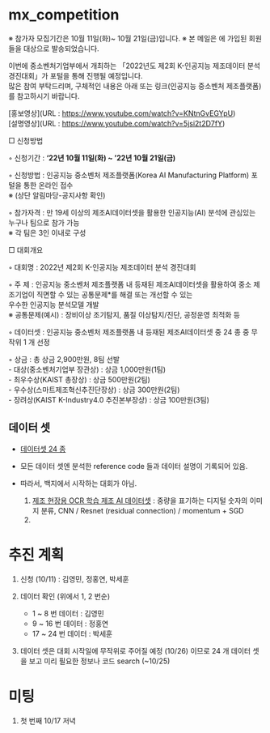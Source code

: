 # mx_competition  

※ 참가자 모집기간은 10월 11일(화)~ 10월 21일(금)입니다. 
※ 본 메일은 에 가입된 회원들을 대상으로 발송되었습니다.

이번에 중소벤처기업부에서 개최하는  「2022년도 제2회 K-인공지능 제조데이터 분석 경진대회」가 포털을 통해 진행될 예정입니다.  
많은 참여 부탁드리며, 구체적인 내용은 아래 또는 링크(인공지능 중소벤처 제조플랫폼)를 참고하시기 바랍니다.  

[홍보영상](URL : https://www.youtube.com/watch?v=KNtnGvEGYpU)   
[설명영상](URL : https://www.youtube.com/watch?v=5jsi2t2D7fY)   

□ 신청방법  
  
 ◦ 신청기간 : **‘22년 10월 11일(화) ~ ’22년 10월 21일(금)**  
 
 ◦ 신청방법 : 인공지능 중소벤처 제조플랫폼(Korea AI Manufacturing Platform) 포털을 통한 온라인 접수   
                 ※ (상단 알림마당-공지사항 확인)  

 ◦ 참가자격 : 만 19세 이상의 제조AI데이터셋을 활용한 인공지능(AI) 분석에 관심있는 누구나 팀으로 참가 가능     
                 ※ 각 팀은 3인 이내로 구성  

□ 대회개요  
  
 ◦ 대회명 : 2022년 제2회 K-인공지능 제조데이터 분석 경진대회  
  
 ◦ 주  제 : 인공지능 중소벤처 제조플랫폼 내 등재된 제조AI데이터셋을 활용하여 중소 제조기업이 직면할 수 있는 공통문제*를 해결 또는 개선할 수 있는   
            우수한 인공지능 분석모델 개발  
              ※ 공통문제(예시) : 장비이상 조기탐지, 품질 이상탐지/진단, 공정운영 최적화 등  
  
 ◦ 데이터셋 : 인공지능 중소벤처 제조플랫폼 내 등재된 제조AI데이터셋 중 24 종 중 무작위 1 개 선정  
  
 ◦ 상금 : 총 상금 2,900만원, 8팀 선발  
      - 대상(중소벤처기업부 장관상) : 상금 1,000만원(1팀)  
      - 최우수상(KAIST 총장상) : 상금 500만원(2팀)  
      - 우수상(스마트제조혁신추진단장상) : 상금 300만원(2팀)  
      - 장려상(KAIST K-Industry4.0 추진본부장상) : 상금 100만원(3팀)  
      
## 데이터 셋  
- [데이터셋 24 종](https://www.kamp-ai.kr/front/dataset/AiData.jsp)  
- 모든 데이터 셋엔 분석한 reference code 들과 데이터 설명이 기록되어 있음.  
- 따라서, 백지에서 시작하는 대회가 아님.    
  
    1. [제조 현장용 OCR 학습 제조 AI 데이터셋](https://www.kamp-ai.kr/front/dataset/AiDataDetail.jsp?AI_SEARCH=&page=1&DATASET_SEQ=1&EQUIP_SEL=&FILE_TYPE_SEL=&GUBUN_SEL=&WDATE_SEL=) : 중량을 표기하는 디지털 숫자의 이미지 분류, CNN / Resnet (residual connection) / momentum + SGD      
    2. 

# 추진 계획   
1. 신청 (10/11) : 김영민, 정홍연, 박세훈  
2. 데이터 확인 (위에서 1, 2 번순)  
    * 1 ~ 8 번 데이터 : 김영민  
    * 9 ~ 16 번 데이터 : 정홍연  
    * 17 ~ 24 번 데이터 : 박세훈   

3. 데이터 셋은 대회 시작일에 무작위로 주어질 예정 (10/26) 이므로 24 개 데이터 셋을 보고 미리 필요한 정보나 코드 search (~10/25)     

# 미팅  
1. 첫 번째 10/17 저녁  
